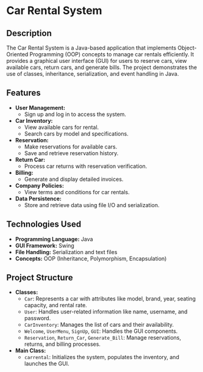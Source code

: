 # Car Rental System

## Description
The Car Rental System is a Java-based application that implements Object-Oriented Programming (OOP) concepts to manage car rentals efficiently. It provides a graphical user interface (GUI) for users to reserve cars, view available cars, return cars, and generate bills. The project demonstrates the use of classes, inheritance, serialization, and event handling in Java.

## Features
- **User Management:**
  - Sign up and log in to access the system.
- **Car Inventory:**
  - View available cars for rental.
  - Search cars by model and specifications.
- **Reservation:**
  - Make reservations for available cars.
  - Save and retrieve reservation history.
- **Return Car:**
  - Process car returns with reservation verification.
- **Billing:**
  - Generate and display detailed invoices.
- **Company Policies:**
  - View terms and conditions for car rentals.
- **Data Persistence:**
  - Store and retrieve data using file I/O and serialization.

## Technologies Used
- **Programming Language:** Java
- **GUI Framework:** Swing
- **File Handling:** Serialization and text files
- **Concepts:** OOP (Inheritance, Polymorphism, Encapsulation)

## Project Structure
- **Classes:**
  - `Car`: Represents a car with attributes like model, brand, year, seating capacity, and rental rate.
  - `User`: Handles user-related information like name, username, and password.
  - `CarInventory`: Manages the list of cars and their availability.
  - `Welcome`, `UserMenu`, `SignUp`, `GUI`: Handles the GUI components.
  - `Reservation`, `Return_Car`, `Generate_Bill`: Manage reservations, returns, and billing processes.
- **Main Class:**
  - `carrental`: Initializes the system, populates the inventory, and launches the GUI.

